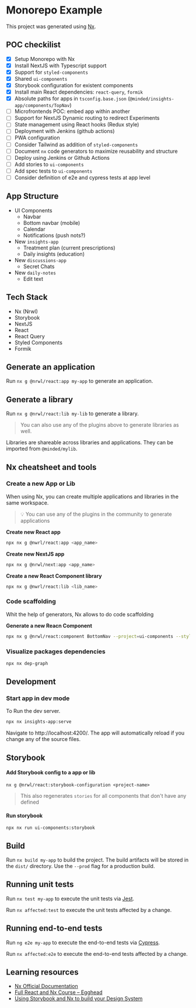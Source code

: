 # Monorepo Example

This project was generated using [Nx](https://nx.dev).

## POC checkilist

- [x] Setup Monorepo with Nx
- [x] Install NextJS with Typescript support
- [x] Support for `styled-components` 
- [x] Shared `ui-components`
- [x] Storybook configuration for existent components
- [x] Install main React dependencies: `react-query`, `formik`
- [x] Absolute paths for apps in `tsconfig.base.json` (`@minded/insights-app/components/TopNav`)
- [ ] Microfrontends POC: embed app within another
- [ ] Support for NextJS Dynamic routing to redirect Experiments
- [ ] State management using React hooks (Redux style)
- [ ] Deployment with Jenkins (github actions)
- [ ] PWA configuration
- [ ] Consider Tailwind as addition of `styled-components`
- [ ] Document `nx` code generators to maximize reusability and structure
- [ ] Deploy using Jenkins or Github Actions
- [ ] Add stories to `ui-components`
- [ ] Add spec tests to `ui-components`
- [ ] Consider definition of e2e and cypress tests at app level

## App Structure

- UI Components
  - Navbar
  - Bottom navbar (mobile)
  - Calendar
  - Notifications (push nots?)
- New `insights-app`
  - Treatment plan (current prescriptions)
  - Daily insights (education)
- New `discussions-app`
  - Secret Chats
- New `daily-notes`
  - Edit text

## Tech Stack

- Nx (Nrwl)
- Storybook
- NextJS
- React
- React Query
- Styled Components
- Formik




## Generate an application

Run `nx g @nrwl/react:app my-app` to generate an application.


## Generate a library

Run `nx g @nrwl/react:lib my-lib` to generate a library.

> You can also use any of the plugins above to generate libraries as well.

Libraries are shareable across libraries and applications. They can be imported from `@minded/mylib`.

## Nx cheatsheet and tools

### Create a new App or Lib

When using Nx, you can create multiple applications and libraries in the same workspace.

> 💡 You can use any of the plugins in the community to generate applications

**Create new React app**
```sh
npx nx g @nwrl/react:app <app_name>
```

**Create new NextJS app**
```sh
npx nx g @nrwl/next:app <app_name>
```

**Create a new React Component library**
```sh
npx nx g @nwrl/react:lib <lib_name>
```

### Code scaffolding

Whit the help of generators, Nx allows to do code scaffolding 

**Generate a new Reacn Component**
```sh
npx nx g @nrwl/react:component BottomNav --project=ui-components --style=styled-components --export
```

### Visualize packages dependencies
```sh
npx nx dep-graph
```

## Development 

### Start app in dev mode

To Run the dev server. 
```sh
npx nx insights-app:serve
```
Navigate to http://localhost:4200/. The app will automatically reload if you change any of the source files.

## Storybook

#### Add Storybook config to a app or lib
`nx g @nrwl/react:storybook-configuration <project-name>`

> This also regenerates `stories` for all components that don't have any defined

#### Run storybook
`npx nx run ui-components:storybook`

## Build

Run `nx build my-app` to build the project. The build artifacts will be stored in the `dist/` directory. Use the `--prod` flag for a production build.

## Running unit tests

Run `nx test my-app` to execute the unit tests via [Jest](https://jestjs.io).

Run `nx affected:test` to execute the unit tests affected by a change.

## Running end-to-end tests

Run `ng e2e my-app` to execute the end-to-end tests via [Cypress](https://www.cypress.io).

Run `nx affected:e2e` to execute the end-to-end tests affected by a change.

## Learning resources

- [Nx Official Documentation](https://nx.dev)
- [Full React and Nx Course – Egghead](https://egghead.io/courses/scale-react-development-with-nx-4038)
- [Using Storybook and Nx to build your Design System](https://blog.nrwl.io/build-your-design-system-with-storybook-nx-e3bde4087ad8)
